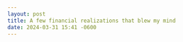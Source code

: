 ```yaml
---
layout: post
title: A few financial realizations that blew my mind
date: 2024-03-31 15:41 -0600
---
```

